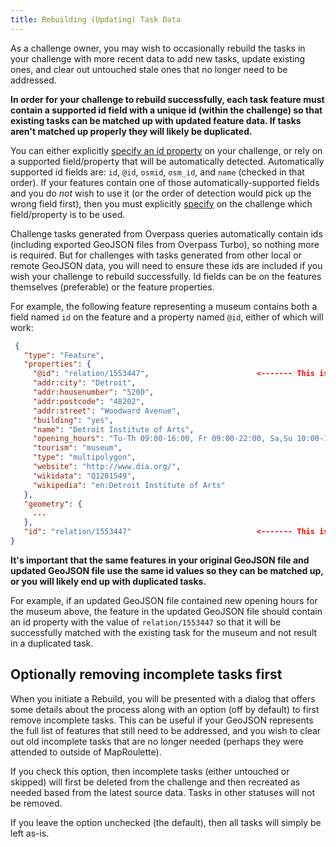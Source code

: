 ```yaml
---
title: Rebuilding (Updating) Task Data
---
```


As a challenge owner, you may wish to occasionally rebuild the tasks in your challenge with more recent data to add new tasks, update existing ones, and clear out untouched stale ones that no longer need to be addressed.

**In order for your challenge to rebuild successfully, each task feature must contain a supported id field with a unique id (within the challenge) so that existing tasks can be matched up with updated feature data. If tasks aren't matched up properly they will likely be duplicated.**

You can either explicitly [specify an id property](/documentation/setting-external-task-identifiers) on your challenge, or rely on a supported field/property that will be automatically detected. Automatically supported id fields are: `id`, `@id`, `osmid`, `osm_id`, and `name` (checked in that order). If your features contain one of those automatically-supported fields and you do *not* wish to use it (or the order of detection would pick up the wrong field first), then you must explicitly [specify](/documentation/setting-external-task-identifiers) on the challenge which field/property is to be used.

Challenge tasks generated from Overpass queries automatically contain ids (including exported GeoJSON files from Overpass Turbo), so nothing more is required. But for challenges with tasks generated from other local or remote GeoJSON data, you will need to ensure these ids are included if you wish your challenge to rebuild successfully. Id fields can be on the features themselves (preferable) or the feature properties.

For example, the following feature representing a museum contains both a field named `id` on the feature and a property named `@id`, either of which will work:

```json
 {
   "type": "Feature",
   "properties": {
     "@id": "relation/1553447",                        <------- This is fine
     "addr:city": "Detroit",
     "addr:housenumber": "5200",
     "addr:postcode": "48202",
     "addr:street": "Woodward Avenue",
     "building": "yes",
     "name": "Detroit Institute of Arts",
     "opening_hours": "Tu-Th 09:00-16:00, Fr 09:00-22:00, Sa,Su 10:00-17:00",
     "tourism": "museum",
     "type": "multipolygon",
     "website": "http://www.dia.org/",
     "wikidata": "Q1201549",
     "wikipedia": "en:Detroit Institute of Arts"
   },
   "geometry": {
     ...
   },
   "id": "relation/1553447"                            <------- This is fine
}
```

**It's important that the same features in your original GeoJSON file and updated GeoJSON file use the same id values so they can be matched up, or you will likely end up with duplicated tasks.**

For example, if an updated GeoJSON file contained new opening hours for the museum above, the feature in the updated GeoJSON file should contain an id property with the value of `relation/1553447` so that it will be successfully matched with the existing task for the museum and not result in a duplicated task.

## Optionally removing incomplete tasks first

When you initiate a Rebuild, you will be presented with a dialog that offers some details about the process along with an option (off by default) to first remove incomplete tasks. This can be useful if your GeoJSON represents the full list of features that still need to be addressed, and you wish to clear out old incomplete tasks that are no longer needed (perhaps they were attended to outside of MapRoulette).

If you check this option, then incomplete tasks (either untouched or skipped) will first be deleted from the challenge and then recreated as needed based from the latest source data. Tasks in other statuses will not be removed.

If you leave the option unchecked (the default), then all tasks will simply be left as-is.

